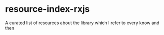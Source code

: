 # resource-index-rxjs
A curated list of resources about the library which I refer to every know and then

